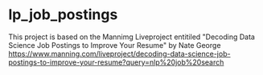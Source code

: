 # lp_job_postings

This project is based on the Mannimg Liveproject entitiled "Decoding Data Science Job Postings to Improve Your Resume" by Nate George
https://www.manning.com/liveproject/decoding-data-science-job-postings-to-improve-your-resume?query=nlp%20job%20search
